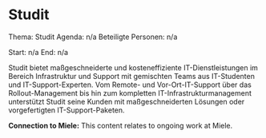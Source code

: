 # Studit
Thema: Studit
Agenda: n/a
Beteiligte Personen: n/a

Start: n/a
End: n/a

Studit bietet maßgeschneiderte und kosteneffiziente IT-Dienstleistungen im Bereich Infrastruktur und Support mit gemischten Teams aus IT-Studenten und IT-Support-Experten. Vom Remote- und Vor-Ort-IT-Support über das Rollout-Management bis hin zum kompletten IT-Infrastrukturmanagement unterstützt Studit seine Kunden mit maßgeschneiderten Lösungen oder vorgefertigten IT-Support-Paketen.

**Connection to Miele:** This content relates to ongoing work at Miele.
